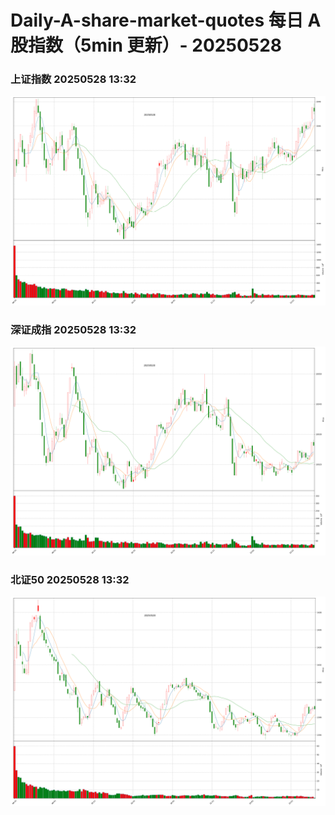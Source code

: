 
# Daily-A-share-market-quotes 每日 A 股指数（5min 更新）- 20250528

### 上证指数 20250528 13:32
![](./fig/2025/5/20250528-sh000001.png)

### 深证成指 20250528 13:32
![](./fig/2025/5/20250528-sz399001.png)

### 北证50 20250528 13:32
![](./fig/2025/5/20250528-bj899050.png)
